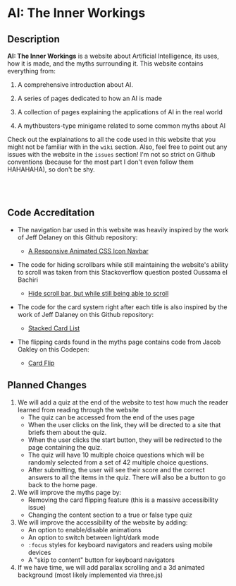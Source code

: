 # AI: The Inner Workings

<h2 id="description"> Description </h2>

**AI: The Inner Workings** is a website about Artificial Intelligence, its uses, how it is made, and the myths surrounding it. This website contains everything from:

1. A comprehensive introduction about AI.

2. A series of pages dedicated to how an AI is made

3. A collection of pages explaining the applications of AI in the real world

4. A mythbusters-type minigame related to some common myths about AI

Check out the explainations to all the code used in this website that you might not be familiar with in the `wiki` section. Also, feel free to point out any issues with the website in the `issues` section! I'm not so strict on Github conventions (because for the most part I don't even follow them HAHAHAHA), so don't be shy.

<br>
<br>

<h2 id="code-credits">Code Accreditation</h2>

* The navigation bar used in this website was heavily inspired by the work of Jeff Delaney on this Github repository:
    * [A Responsive Animated CSS Icon Navbar](https://github.com/fireship-io/222-responsive-icon-nav-css)

* The code for hiding scrollbars while still maintaining the website's ability to scroll was taken from this Stackoverflow question posted Oussama el Bachiri
    * [Hide scroll bar, but while still being able to scroll](https://stackoverflow.com/questions/16670931/hide-scroll-bar-but-while-still-being-able-to-scroll?page=1&tab=votes#answer-38994837)

* The code for the card system right after each title is also inspired by the work of Jeff Dalaney on this Github repository:
    * [Stacked Card List](https://github.com/fireship-io/stacked-card-list)

* The flipping cards found in the myths page contains code from Jacob Oakley on this Codepen:
    * [Card Flip](https://codepen.io/jacoboakley/pen/ZpRbqB?editors=0010)


## Planned Changes
1. We will add a quiz at the end of the website to test how much the reader learned from reading through the website
    * The quiz can be accessed from the end of the uses page
    * When the user clicks on the link, they will be directed to a site that briefs them about the quiz.
    * When the user clicks the start button, they will be redirected to the page containing the quiz.
    * The quiz will have 10 multiple choice questions which will be randomly selected from a set of 42 multiple choice questions.
    * After submitting, the user will see their score and the correct answers to all the items in the quiz. There will also be a button to go back to the home page.
2. We will improve the myths page by:
    * Removing the card flipping feature (this is a massive accessibility issue)
    * Changing the content section to a true or false type quiz 
3. We will improve the accessibility of the website by adding:
    * An option to enable/disable animations
    * An option to switch between light/dark mode
    * `:focus` styles for keyboard navigators and readers using mobile devices
    * A "skip to content" button for keyboard navigators
4. If we have time, we will add parallax scrolling and a 3d animated background (most likely implemented via three.js)
